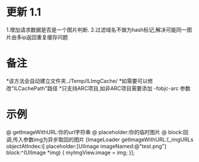 更新 1.1
============
1.增加请求数据是否是一个图片判断.
2.过滤域名不做为hash标记,解决可能同一图片由多ip返回重复缓存问题



备注
============
 *该方法会自动建立文件夹../Temp/ILImgCache/
 *如需要可以修改"ILCachePath"路径
 *只支持ARC项目,如非ARC项目需要添加 -fobjc-arc 参数
 
 
 
 示例
===========
@ getImageWithURL:你的url字符串
@ placeholder:你的临时图片
@ block:回调,传入参数img为异步取回的图片
 [ImageLoader getImageWithURL:[_imgURLs objectAtIndex:i]
                  placeholder:[UIImage imageNamed:@"test.png"]
                        block:^(UIImage *img) {
                           myImgView.image = img;
                        }];
 
